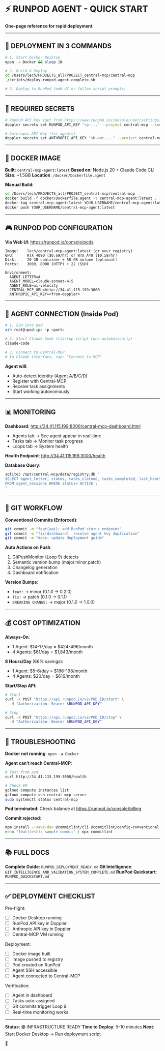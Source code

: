 # ⚡ RUNPOD AGENT - QUICK START

**One-page reference for rapid deployment**

---

## 🚀 DEPLOYMENT IN 3 COMMANDS

```bash
# 1. Start Docker Desktop
open -a Docker && sleep 10

# 2. Build & Deploy
cd /Users/lech/PROJECTS_all/PROJECT_central-mcp/central-mcp
./scripts/deploy-runpod-agent-complete.sh

# 3. Deploy to RunPod (web UI or follow script prompts)
```

---

## 🔑 REQUIRED SECRETS

```bash
# RunPod API Key (get from https://www.runpod.io/console/user/settings)
doppler secrets set RUNPOD_API_KEY "rp-..." --project central-mcp --config prod

# Anthropic API Key (for agents)
doppler secrets set ANTHROPIC_API_KEY "sk-ant-..." --project central-mcp --config prod
```

---

## 🐳 DOCKER IMAGE

**Built**: `central-mcp-agent:latest`
**Based on**: Node.js 20 + Claude Code CLI
**Size**: ~1.5GB
**Location**: `/docker/Dockerfile.agent`

**Manual Build**:
```bash
cd /Users/lech/PROJECTS_all/PROJECT_central-mcp/central-mcp
docker build -f docker/Dockerfile.agent -t central-mcp-agent:latest .
docker tag central-mcp-agent:latest YOUR_USERNAME/central-mcp-agent:latest
docker push YOUR_USERNAME/central-mcp-agent:latest
```

---

## 🎮 RUNPOD POD CONFIGURATION

**Via Web UI**: https://runpod.io/console/pods

```
Image:    lech/central-mcp-agent:latest (or your registry)
GPU:      RTX 4090 ($0.69/hr) or RTX A40 ($0.59/hr)
Disk:     20 GB container + 50 GB volume (optional)
Ports:    3000, 8000 (HTTP) + 22 (SSH)

Environment:
  AGENT_LETTER=A
  AGENT_MODEL=claude-sonnet-4-5
  AGENT_ROLE=ui-velocity
  CENTRAL_MCP_URL=http://34.41.115.199:3000
  ANTHROPIC_API_KEY=<from-doppler>
```

---

## 🔗 AGENT CONNECTION (Inside Pod)

```bash
# 1. SSH into pod
ssh root@<pod-ip> -p <port>

# 2. Start Claude Code (startup script runs automatically)
claude-code

# 3. Connect to Central-MCP
# In Claude interface, say: "Connect to MCP"
```

**Agent will**:
- Auto-detect identity (Agent A/B/C/D)
- Register with Central-MCP
- Receive task assignments
- Start working autonomously

---

## 📊 MONITORING

**Dashboard**: http://34.41.115.199:8000/central-mcp-dashboard.html
- Agents tab → See agent appear in real-time
- Tasks tab → Monitor task progress
- Loops tab → System health

**Health Endpoint**: http://34.41.115.199:3000/health

**Database Query**:
```bash
sqlite3 /opt/central-mcp/data/registry.db "
SELECT agent_letter, status, tasks_claimed, tasks_completed, last_heartbeat
FROM agent_sessions WHERE status='ACTIVE';
"
```

---

## 📝 GIT WORKFLOW

**Conventional Commits (Enforced)**:
```bash
git commit -m "feat(api): add RunPod status endpoint"
git commit -m "fix(dashboard): resolve agent key duplication"
git commit -m "docs: update deployment guide"
```

**Auto Actions on Push**:
1. GitPushMonitor (Loop 9) detects
2. Semantic version bump (major.minor.patch)
3. Changelog generation
4. Dashboard notification

**Version Bumps**:
- `feat:` → minor (0.1.0 → 0.2.0)
- `fix:` → patch (0.1.0 → 0.1.1)
- `BREAKING CHANGE:` → major (0.1.0 → 1.0.0)

---

## 💰 COST OPTIMIZATION

**Always-On**:
- 1 Agent: $14-17/day = $424-496/month
- 4 Agents: $61/day = $1,843/month

**8 Hours/Day** (66% savings):
- 1 Agent: $5-6/day = $166-198/month
- 4 Agents: $20/day = $616/month

**Start/Stop API**:
```bash
# Start
curl -X POST "https://api.runpod.io/v2/POD_ID/start" \
  -H "Authorization: Bearer $RUNPOD_API_KEY"

# Stop
curl -X POST "https://api.runpod.io/v2/POD_ID/stop" \
  -H "Authorization: Bearer $RUNPOD_API_KEY"
```

---

## 🔧 TROUBLESHOOTING

**Docker not running**: `open -a Docker`

**Agent can't reach Central-MCP**:
```bash
# Test from pod
curl http://34.41.115.199:3000/health

# Check VM
gcloud compute instances list
gcloud compute ssh central-mcp-server
sudo systemctl status central-mcp
```

**Pod terminated**: Check balance at https://runpod.io/console/billing

**Commit rejected**:
```bash
npm install --save-dev @commitlint/cli @commitlint/config-conventional
echo "feat(test): sample commit" | npx commitlint
```

---

## 📚 FULL DOCS

**Complete Guide**: `RUNPOD_DEPLOYMENT_READY.md`
**Git Intelligence**: `GIT_INTELLIGENCE_AND_VALIDATION_SYSTEM_COMPLETE.md`
**RunPod Quickstart**: `RUNPOD_QUICKSTART.md`

---

## ✅ DEPLOYMENT CHECKLIST

Pre-flight:
- [ ] Docker Desktop running
- [ ] RunPod API key in Doppler
- [ ] Anthropic API key in Doppler
- [ ] Central-MCP VM running

Deployment:
- [ ] Docker image built
- [ ] Image pushed to registry
- [ ] Pod created on RunPod
- [ ] Agent SSH accessible
- [ ] Agent connected to Central-MCP

Verification:
- [ ] Agent in dashboard
- [ ] Tasks auto-assigned
- [ ] Git commits trigger Loop 9
- [ ] Real-time monitoring works

---

**Status**: 🟢 INFRASTRUCTURE READY
**Time to Deploy**: 5-10 minutes
**Next**: Start Docker Desktop → Run deployment script

🚀
